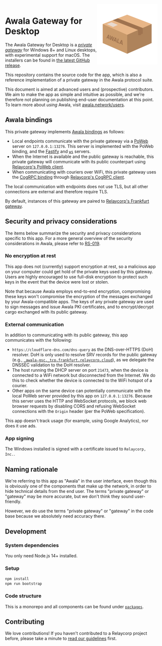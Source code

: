 <img src="./awala-logo.png" align="right"/>

# Awala Gateway for Desktop

The Awala Gateway for Desktop is a _[private gateway](https://specs.awala.network/RS-000#concepts)_ for Windows 8+ and Linux desktops, with experimental support for macOS. The installers can be found in [the latest GitHub release](https://github.com/relaycorp/awala-gateway-desktop/releases/latest).

This repository contains the source code for the app, which is also a reference implementation of a private gateway in the Awala protocol suite.

This document is aimed at advanced users and (prospective) contributors. We aim to make the app as simple and intuitive as possible, and we're therefore not planning on publishing end-user documentation at this point. To learn more about _using_ Awala, visit [awala.network/users](https://awala.network/users).

## Awala bindings

This private gateway implements [Awala bindings](https://specs.awala.network/RS-000#message-transport-bindings) as follows:

- Local endpoints communicate with the private gateway via a [PoWeb](https://specs.awala.network/RS-016) server on `127.0.0.1:13276`. This server is implemented with the PoWeb binding, and the [Fastify](https://www.fastify.io/) and [`ws`](https://github.com/websockets/ws) servers.
- When the Internet is available and the public gateway is reachable, this private gateway will communicate with its public counterpart using [Relaycorp's PoWeb client](https://github.com/relaycorp/relaynet-poweb-js).
- When communicating with couriers over WiFi, this private gateway uses the [CogRPC binding](https://specs.awala.network/RS-008) through [Relaycorp's CogRPC client](https://github.com/relaycorp/relaynet-cogrpc-js).

The local communication with endpoints does not use TLS, but all other connections are external and therefore require TLS.

By default, instances of this gateway are paired to [Relaycorp's Frankfurt gateway](https://github.com/relaycorp/cloud-gateway/tree/main/environments/frankfurt).

## Security and privacy considerations

The items below summarize the security and privacy considerations specific to this app. For a more general overview of the security considerations in Awala, please refer to [RS-019](https://specs.awala.network/RS-019).

### No encryption at rest

This app does not (currently) support encryption at rest, so a malicious app on your computer could get hold of the private keys used by this gateway. Users are highly encouraged to use full-disk encryption to protect such keys in the event that the device were lost or stolen.

Note that because Awala employs end-to-end encryption, compromising these keys won't compromise the encryption of the messages exchanged by your Awala-compatible apps. The keys of any private gateway are used to sign messages and issue Awala PKI certificates, and to encrypt/decrypt cargo exchanged with its public gateway.

### External communication

In addition to communicating with its public gateway, this app communicates with the following:

- `https://cloudflare-dns.com/dns-query` as the DNS-over-HTTPS (DoH) resolver. DoH is only used to resolve SRV records for the public gateway (e.g., [`_awala-gsc._tcp.frankfurt.relaycorp.cloud`](https://mxtoolbox.com/SuperTool.aspx?action=srv%3a_awala-gsc._tcp.frankfurt.relaycorp.cloud&run=toolpage)), as we delegate the DNSSEC validation to the DoH resolver.
- The host running the DHCP server on port `21473`, when the device is connected to a WiFi network but disconnected from the Internet. We do this to check whether the device is connected to the WiFi hotspot of a courier.
- Other apps on the same device can potentially communicate with the local PoWeb server provided by this app on `127.0.0.1:13276`. Because this server uses the HTTP and WebSocket protocols, we block web browser requests by disabling CORS and refusing WebSocket connections with the `Origin` header (per the PoWeb specification).

This app doesn't track usage (for example, using Google Analytics), nor does it use ads.

### App signing

The Windows installed is signed with a certificate issued to `Relaycorp, Inc.`.

## Naming rationale

We're referring to this app as "Awala" in the user interface, even though this is obviously one of the components that make up the network, in order to hide technical details from the end user. The terms "private gateway" or "gateway" may be more accurate, but we don't think they sound user-friendly.

However, we do use the terms "private gateway" or "gateway" in the code base because we absolutely need accuracy there.

## Development

### System dependencies

You only need Node.js 14+ installed.

### Setup

```shell
npm install
npm run bootstrap
```

### Code structure

This is a monorepo and all components can be found under [`packages`](./packages).

## Contributing

We love contributions! If you haven't contributed to a Relaycorp project before, please take a minute to [read our guidelines](https://github.com/relaycorp/.github/blob/master/CONTRIBUTING.md) first.
